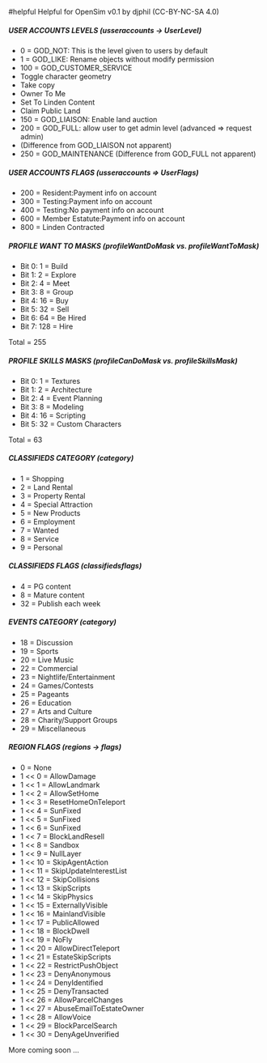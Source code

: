 
#helpful
Helpful for OpenSim v0.1 by djphil (CC-BY-NC-SA 4.0)

##### USER ACCOUNTS LEVELS (usseraccounts -> UserLevel)
-   0 = GOD_NOT: This is the level given to users by default
-   1 = GOD_LIKE: Rename objects without modify permission
- 100 = GOD_CUSTOMER_SERVICE
 - Toggle character geometry
 - Take copy
 - Owner To Me
 - Set To Linden Content
 - Claim Public Land
- 150 = GOD_LIAISON: Enable land auction
- 200 = GOD_FULL: allow user to get admin level (advanced => request admin)
 - (Difference from GOD_LIAISON not apparent)
- 250 = GOD_MAINTENANCE (Difference from GOD_FULL not apparent)

##### USER ACCOUNTS FLAGS (usseraccounts => UserFlags)
- 200 = Resident:Payment info on account
- 300 = Testing:Payment info on account
- 400 = Testing:No payment info on account
- 600 = Member Estatute:Payment info on account
- 800 = Linden Contracted

##### PROFILE WANT TO MASKS (profileWantDoMask vs. profileWantToMask)
- Bit 0:   1 = Build
- Bit 1:   2 = Explore
- Bit 2:   4 = Meet
- Bit 3:   8 = Group
- Bit 4:  16 = Buy
- Bit 5:  32 = Sell
- Bit 6:  64 = Be Hired
- Bit 7: 128 = Hire

Total = 255

##### PROFILE SKILLS MASKS (profileCanDoMask vs. profileSkillsMask)
- Bit 0:  1 = Textures
- Bit 1:  2 = Architecture
- Bit 2:  4 = Event Planning 
- Bit 3:  8 = Modeling
- Bit 4: 16 = Scripting
- Bit 5: 32 = Custom Characters

Total = 63

##### CLASSIFIEDS CATEGORY (category)
- 1 = Shopping
- 2 = Land Rental
- 3 = Property Rental
- 4 = Special Attraction
- 5 = New Products
- 6 = Employment
- 7 = Wanted
- 8 = Service
- 9 = Personal

##### CLASSIFIEDS FLAGS (classifiedsflags)
-  4 = PG content
-  8 = Mature content
- 32 = Publish each week

##### EVENTS CATEGORY (category)

- 18 = Discussion
- 19 = Sports
- 20 = Live Music
- 22 = Commercial
- 23 = Nightlife/Entertainment
- 24 = Games/Contests
- 25 = Pageants
- 26 = Education
- 27 = Arts and Culture
- 28 = Charity/Support Groups
- 29 = Miscellaneous

##### REGION FLAGS (regions -> flags)
-  0       = None
-  1 << 0  = AllowDamage
-  1 << 1  = AllowLandmark
-  1 << 2  = AllowSetHome
-  1 << 3  = ResetHomeOnTeleport
-  1 << 4  = SunFixed
-  1 << 5  = SunFixed
-  1 << 6  = SunFixed
-  1 << 7  = BlockLandResell
-  1 << 8  = Sandbox
-  1 << 9  = NullLayer
-  1 << 10 = SkipAgentAction
-  1 << 11 = SkipUpdateInterestList
-  1 << 12 = SkipCollisions
-  1 << 13 = SkipScripts
-  1 << 14 = SkipPhysics
-  1 << 15 = ExternallyVisible
-  1 << 16 = MainlandVisible
-  1 << 17 = PublicAllowed
-  1 << 18 = BlockDwell
-  1 << 19 = NoFly
-  1 << 20 = AllowDirectTeleport
-  1 << 21 = EstateSkipScripts
-  1 << 22 = RestrictPushObject
-  1 << 23 = DenyAnonymous
-  1 << 24 = DenyIdentified
-  1 << 25 = DenyTransacted
-  1 << 26 = AllowParcelChanges
-  1 << 27 = AbuseEmailToEstateOwner
-  1 << 28 = AllowVoice
-  1 << 29 = BlockParcelSearch
-  1 << 30 = DenyAgeUnverified

More coming soon ...
